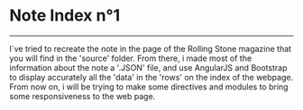 # Note Index n°1
-------------------

I´ve tried to recreate the note in the page of the Rolling Stone magazine that you will find in the 'source' folder.
From there, i made most of the information about the note a '.JSON' file, and use AngularJS and Bootstrap to display accurately all the 'data' in the 'rows' on the index of the webpage.
From now on, i will be trying to make some directives and modules to bring some responsiveness to the web page.
